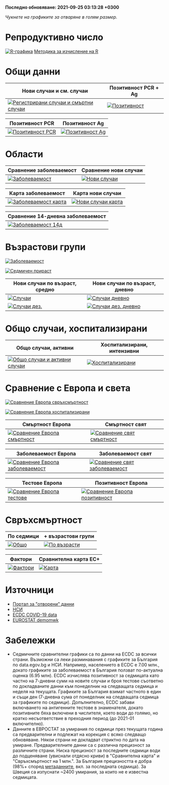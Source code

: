 **Последно обновяване: <!-- up -->2021-09-25 03:13:28 +0300<!-- date -->**

*Чукнете на графиките за отваряне в голям размер.*

# Репродуктивно число

[![R-графика](https://raw.githubusercontent.com/StanTraykov/c19bg/gh-pages/cur_svg/C00_R.svg)](https://raw.githubusercontent.com/StanTraykov/c19bg/gh-pages/cur_svg/C00_R.svg)
[Методика за изчисление на R](https://github.com/StanTraykov/c19bg/wiki/%D0%9C%D0%B5%D1%82%D0%BE%D0%B4%D0%B8%D0%BA%D0%B0-%D0%B7%D0%B0-%D0%B8%D0%B7%D1%87%D0%B8%D1%81%D0%BB%D0%B5%D0%BD%D0%B8%D0%B5-%D0%BD%D0%B0-R)

# Общи данни

|Нови случаи и см. случаи|Позитивност PCR + Ag|
|-----|-----|
|[![Регистрирани случаи и смъртни случаи](https://raw.githubusercontent.com/StanTraykov/c19bg/gh-pages/cur_svg/C04_cd.svg)](https://raw.githubusercontent.com/StanTraykov/c19bg/gh-pages/cur_svg/C04_cd.svg)|[![Позитивност](https://raw.githubusercontent.com/StanTraykov/c19bg/gh-pages/cur_svg/C09_pos.svg)](https://raw.githubusercontent.com/StanTraykov/c19bg/gh-pages/cur_svg/C09_pos.svg)|

|Позитивност PCR|Позитивност Ag|
|-----|-----|
|[![Позитивност PCR](https://raw.githubusercontent.com/StanTraykov/c19bg/gh-pages/cur_svg/C09_pos_pcr.svg)](https://raw.githubusercontent.com/StanTraykov/c19bg/gh-pages/cur_svg/C09_pos_pcr.svg)|[![Позитивност Ag](https://raw.githubusercontent.com/StanTraykov/c19bg/gh-pages/cur_svg/C09_pos_ag.svg)](https://raw.githubusercontent.com/StanTraykov/c19bg/gh-pages/cur_svg/C09_pos_ag.svg)|

# Области

|Сравнение заболеваемост|Сравнение нови случаи|
|-----|-----|
|[![Заболеваемост](https://raw.githubusercontent.com/StanTraykov/c19bg/gh-pages/cur_svg/C02_oblasts_i_cmp.svg)](https://raw.githubusercontent.com/StanTraykov/c19bg/gh-pages/cur_svg/C02_oblasts_i_cmp.svg)|[![Нови случаи](https://raw.githubusercontent.com/StanTraykov/c19bg/gh-pages/cur_svg/C03_oblasts_c_cmp.svg)](https://raw.githubusercontent.com/StanTraykov/c19bg/gh-pages/cur_svg/C03_oblasts_c_cmp.svg)|

|Карта заболеваемост|Карта нови случаи|
|-----|-----|
|[![Заболеваемост карта](https://raw.githubusercontent.com/StanTraykov/c19bg/gh-pages/cur_svg/C02_oblasts_i100k.svg)](https://raw.githubusercontent.com/StanTraykov/c19bg/gh-pages/cur_svg/C02_oblasts_i100k.svg)|[![Нови случаи карта](https://raw.githubusercontent.com/StanTraykov/c19bg/gh-pages/cur_svg/C03_oblasts_count.svg)](https://raw.githubusercontent.com/StanTraykov/c19bg/gh-pages/cur_svg/C03_oblasts_count.svg)|

|Сравнение 14-дневна заболеваемост|
|-----|
|[![Заболеваемост 14д](https://raw.githubusercontent.com/StanTraykov/c19bg/gh-pages/cur_svg/C02_oblasts_i14_cmp.svg)](https://raw.githubusercontent.com/StanTraykov/c19bg/gh-pages/cur_svg/C02_oblasts_i14_cmp.svg)|

# Възрастови групи

[![Заболеваемост](https://raw.githubusercontent.com/StanTraykov/c19bg/gh-pages/cur_svg/C01_heat.png)](https://raw.githubusercontent.com/StanTraykov/c19bg/gh-pages/cur_svg/C01_heat.png)

[![Седмичен прираст](https://raw.githubusercontent.com/StanTraykov/c19bg/gh-pages/cur_svg/C01_heatWrate.png)](https://raw.githubusercontent.com/StanTraykov/c19bg/gh-pages/cur_svg/C01_heatWrate.png)

|Нови случаи по възраст, средно|Нови случаи по възраст, дневно|
|-----|-----|
|[![Случаи](https://raw.githubusercontent.com/StanTraykov/c19bg/gh-pages/cur_svg/C05_age_7.svg)](https://raw.githubusercontent.com/StanTraykov/c19bg/gh-pages/cur_svg/C05_age_7.svg)|[![Случаи дневно](https://raw.githubusercontent.com/StanTraykov/c19bg/gh-pages/cur_svg/C06_age_1.svg)](https://raw.githubusercontent.com/StanTraykov/c19bg/gh-pages/cur_svg/C06_age_1.svg)|
|[![Случаи дез.](https://raw.githubusercontent.com/StanTraykov/c19bg/gh-pages/cur_svg/C05_age_dis.svg)](https://raw.githubusercontent.com/StanTraykov/c19bg/gh-pages/cur_svg/C05_age_dis.svg)|[![Случаи дез. дневно](https://raw.githubusercontent.com/StanTraykov/c19bg/gh-pages/cur_svg/C06_age_dis_1.svg)](https://raw.githubusercontent.com/StanTraykov/c19bg/gh-pages/cur_svg/C06_age_dis_1.svg)|

# Общо случаи, хоспитализирани

|Общо случаи, активни|Хоспитализирани, интензивни|
|-----|-----|
|[![Общо случаи и активни случаи](https://raw.githubusercontent.com/StanTraykov/c19bg/gh-pages/cur_svg/C08_cases.svg)](https://raw.githubusercontent.com/StanTraykov/c19bg/gh-pages/cur_svg/C08_cases.svg)|[![Хоспитализирани](https://raw.githubusercontent.com/StanTraykov/c19bg/gh-pages/cur_svg/C07_hospitalized.svg)](https://raw.githubusercontent.com/StanTraykov/c19bg/gh-pages/cur_svg/C07_hospitalized.svg)|

# Сравнение с Европа и света

[![Сравнение Европа свръхсмъртност](https://raw.githubusercontent.com/StanTraykov/c19bg/gh-pages/cur_svg/C12_exd1m_eurp.svg)](https://raw.githubusercontent.com/StanTraykov/c19bg/gh-pages/cur_svg/C12_exd1m_eurp.svg)

[![Сравнение Европа хоспитализирани](https://raw.githubusercontent.com/StanTraykov/c19bg/gh-pages/cur_svg/C13_cmp_h_eurp.svg)](https://raw.githubusercontent.com/StanTraykov/c19bg/gh-pages/cur_svg/C13_cmp_h_eurp.svg)

|Смъртност Европа|Смъртност свят|
|-----|-----|
|[![Сравнение Европа смъртност](https://raw.githubusercontent.com/StanTraykov/c19bg/gh-pages/cur_svg/C11_cmp_d_eurp.svg)](https://raw.githubusercontent.com/StanTraykov/c19bg/gh-pages/cur_svg/C11_cmp_d_eurp.svg)|[![Сравнение свят смъртност](https://raw.githubusercontent.com/StanTraykov/c19bg/gh-pages/cur_svg/C10_cmp_d_wrld.svg)](https://raw.githubusercontent.com/StanTraykov/c19bg/gh-pages/cur_svg/C10_cmp_d_wrld.svg)|

|Заболеваемост Европа|Заболеваемост свят|
|-----|-----|
|[![Сравнение Европа заболеваемост](https://raw.githubusercontent.com/StanTraykov/c19bg/gh-pages/cur_svg/C11_cmp_i_eurp.svg)](https://raw.githubusercontent.com/StanTraykov/c19bg/gh-pages/cur_svg/C11_cmp_i_eurp.svg)|[![Сравнение свят заболеваемост](https://raw.githubusercontent.com/StanTraykov/c19bg/gh-pages/cur_svg/C10_cmp_i_wrld.svg)](https://raw.githubusercontent.com/StanTraykov/c19bg/gh-pages/cur_svg/C10_cmp_i_wrld.svg)|

|Тестове Европа|Позитивност Европа|
|-----|-----|
|[![Сравнение Европа тестове](https://raw.githubusercontent.com/StanTraykov/c19bg/gh-pages/cur_svg/C14_cmp_tst_eurp.svg)](https://raw.githubusercontent.com/StanTraykov/c19bg/gh-pages/cur_svg/C14_cmp_tst_eurp.svg)|[![Сравнение Европа позитивност](https://raw.githubusercontent.com/StanTraykov/c19bg/gh-pages/cur_svg/C15_cmp_pos_eurp.svg)](https://raw.githubusercontent.com/StanTraykov/c19bg/gh-pages/cur_svg/C15_cmp_pos_eurp.svg)|

# Свръхсмъртност

|По седмици|+ възрастови групи|
|-----|-----|
|[![Общо](https://raw.githubusercontent.com/StanTraykov/c19bg/gh-pages/cur_svg/D00_BG_t.svg)](https://raw.githubusercontent.com/StanTraykov/c19bg/gh-pages/cur_svg/D00_BG_t.svg)|[![По възрасти](https://raw.githubusercontent.com/StanTraykov/c19bg/gh-pages/cur_svg/D04_BG.svg)](https://raw.githubusercontent.com/StanTraykov/c19bg/gh-pages/cur_svg/D04_BG.svg)|

|Фактори|Сравнителна карта ЕС+|
|-----|-----|
|[![Фактори](https://raw.githubusercontent.com/StanTraykov/c19bg/gh-pages/cur_svg/D00_cmp.svg)](https://raw.githubusercontent.com/StanTraykov/c19bg/gh-pages/cur_svg/D00_cmp.svg)|[![Карта](https://raw.githubusercontent.com/StanTraykov/c19bg/gh-pages/cur_svg/D00_map.svg)](https://raw.githubusercontent.com/StanTraykov/c19bg/gh-pages/cur_svg/D00_map.svg)|

# Източници
* [Портал за "отворени" данни](https://data.egov.bg/data/view/492e8186-0d00-43fb-8f5e-f2b0b183b64f)
* [НСИ](https://www.nsi.bg/)
* [ECDC COVID-19 data](https://www.ecdc.europa.eu/en/covid-19/data)
* [EUROSTAT demomwk](https://ec.europa.eu/eurostat/databrowser/view/demo_r_mwk_10/default/table?lang=en)

# Забележки
* Седмичните сравнителни графики са по данни на ECDC за всички страни. Възможни са леки разминавания с графиките за България по data.egov.bg и НСИ. Например, населението в ECDC е 7.00 млн., докато графиките за заболеваемост в България ползват по-актуална оценка (6.95 млн). ECDC изчислява позитивност за седмицата като частно на 7-дневни суми на новите случаи и броя тестове съответно по докладваните данни към понеделник на следващата седмица и неделя на текущата. Графиките за България взимат частното в един и същи ден (7-дневна сума от понеделник на следващата седмица за графиките по седмици). Допълнително, ECDC забави включването на антигенните тестове в знаменателя, докато позитивните бяха включени в числителя, което води до голямо, но кратко несъответствие в преходния период (до 2021-01 включително).
* Данните в ЕВРОСТАТ за умирания по седмици през текущата година са предварителни и подлежат на корекция с всяко следващо обновяване. Някои страни не докладват стриктно по дата на умиране. Предварителните данни са с различна прецизност за различните страни. Ниска прецизност за последните седмици води до подценяване (увиснали отдясно криви) в "Сравнителна карта" и "Свръхсмъртност на 1 млн.". За България прецизността е добра (98%+ според [метаданните](https://ec.europa.eu/eurostat/cache/metadata/en/demomwk_esms.htm), вкл. за последната седмица). За Швеция са изпуснати ~2400 умирания, за които не е известна седмицата.
